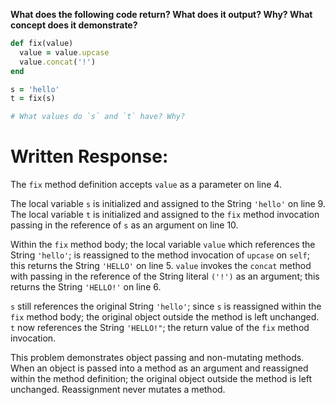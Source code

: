 **What does the following code return? What does it output? Why? What concept does it demonstrate?**

```ruby
def fix(value)
  value = value.upcase
  value.concat('!')
end

s = 'hello'
t = fix(s)

# What values do `s` and `t` have? Why?
```
# Written Response:

The `fix` method definition accepts `value` as a parameter on line 4.

The local variable `s` is initialized and assigned to the String `'hello'` on line 9.
The local variable `t` is initialized and assigned to the `fix` method invocation passing in the reference of `s` as an argument on line 10.

Within the `fix` method body; the local variable `value` which references the String `'hello'`; is reassigned to the method invocation of `upcase` on `self`; this returns the String `'HELLO'` on line 5.
`value` invokes the `concat` method with passing in the reference of the String literal `('!')` as an argument; this returns the String `'HELLO!'` on line 6.

`s` still references the original String `'hello'`; since `s` is reassigned within the `fix` method body; the original object outside the method is left unchanged.
`t` now references the String `'HELLO!"`; the return value of the `fix` method invocation.

This problem demonstrates object passing and non-mutating methods. When an object is passed into a method as an argument and reassigned within the method definition; the original object outside the method is left unchanged. Reassignment never mutates a method.


